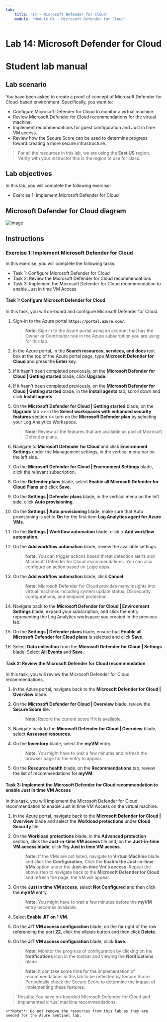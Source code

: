 ```yaml
---
lab:
    title: '14 - Microsoft Defender for Cloud'
    module: 'Module 04 - Microsoft Defender for Cloud'
---
```


# Lab 14: Microsoft Defender for Cloud
# Student lab manual

## Lab scenario

You have been asked to create a proof of concept of Microsoft Defender for Cloud-based environment. Specifically, you want to:

- Configure Microsoft Defender for Cloud to monitor a virtual machine.
- Review Microsoft Defender for Cloud recommendations for the virtual machine.
- Implement recommendations for guest configuration and Just in time VM access. 
- Review how the Secure Score can be used to determine progress toward creating a more secure infrastructure.

> For all the resources in this lab, we are using the **East US** region. Verify with your instructor this is the region to use for class. 

## Lab objectives

In this lab, you will complete the following exercise:

- Exercise 1: Implement Microsoft Defender for Cloud

## Microsoft Defender for Cloud diagram

![image](https://user-images.githubusercontent.com/91347931/157537800-94a64b6e-026c-41b2-970e-f8554ce1e0ab.png)

## Instructions

### Exercise 1: Implement Microsoft Defender for Cloud

In this exercise, you will complete the following tasks:

- Task 1: Configure Microsoft Defender for Cloud
- Task 2: Review the Microsoft Defender for Cloud recommendations
- Task 3: Implement the Microsoft Defender for Cloud recommendation to enable Just in time VM Access

#### Task 1: Configure Microsoft Defender for Cloud

In this task, you will on-board and configure Microsoft Defender for Cloud.

1. Sign-in to the Azure portal **`https://portal.azure.com/`**.

    >**Note**: Sign in to the Azure portal using an account that has the Owner or Contributor role in the Azure subscription you are using for this lab.

2. In the Azure portal, in the **Search resources, services, and docs** text box at the top of the Azure portal page, type **Microsoft Defender for Cloud** and press the **Enter** key.

3. If it hasn't been completed previously, on the **Microsoft Defender for Cloud \| Getting started** blade, click **Upgrade**.
     
4. If it hasn't been completed previously, on the **Microsoft Defender for Cloud \| Getting started** blade, in the **Install agents** tab, scroll down and click **Install agents**.

5. On the **Microsoft Defender for Cloud \| Getting started** blade, on the **Upgrade** tab >> in the **Select workspaces with enhanced security features** section >> turn on the **Microsoft Defender plan** by selecting your Log Analytics Workspace. 

    >**Note**: Review all the features that are available as part of Microsoft Defender plans. 

6. Navigate to **Microsoft Defender for Cloud** and click **Environment Settings** under the Management settings, in the vertical menu bar on the left side.

7. On the **Microsoft Defender for Cloud | Environment Settings** blade, click the relevant subscription. 

8. On the **Defender plans** blade, select **Enable all Microsoft Defender for Cloud Plans** and click **Save**.

9. On the **Settings | Defender plans** blade, in the vertical menu on the left side, click **Auto provisioning**.

10. On the **Settings | Auto provisioning**  blade, make sure that Auto provisioning is set to **On** for the first item **Log Analytics agent for Azure VMs**.

11. On the **Settings \| Workflow automation** blade, click **+ Add workflow automation**.

12. On the **Add workflow automation** blade, review the available settings. 

    >**Note**: You can trigger actions based threat detection alerts and Microsoft Defender for Cloud recommendations. You can also configure an action based on Logic apps. 

13. On the **Add workflow automation** blade, click **Cancel**.

    >**Note**: Microsoft Defender for Cloud provides many insights into virtual machines including system update status, OS security configurations, and endpoint protection.

14. Navigate back to the **Microsoft Defender for Cloud \| Environment Settings** blade, expand your subscription, and click the entry representing the Log Analytics workspace you created in the previous lab.

15. On the **Settings \| Defender plans** blade, ensure that **Enable all Microsoft Defender for Cloud plans** is selected and click **Save**.

16. Select **Data collection** from the **Microsoft Defender for Cloud \| Settings** blade. Select **All Events** and **Save**.


#### Task 2: Review the Microsoft Defender for Cloud recommendation

In this task, you will review the Microsoft Defender for Cloud recommendations. 

1. In the Azure portal, navigate back to the **Microsoft Defender for Cloud \| Overview** blade. 

2. On the **Microsoft Defender for Cloud \| Overview** blade, review the **Secure Score** tile.

    >**Note**: Record the current score if it is available.

3. Navigate back to the **Microsoft Defender for Cloud \| Overview** blade, select **Assessed resources**.

4. On the **Inventory** blade, select the **myVM** entry.

    >**Note**: You might have to wait a few minutes and refresh the browser page for the entry to appear.
    
5. On the **Resource health** blade, on the **Recommendations** tab, review the list of recommendations for **myVM**.


#### Task 3: Implement the Microsoft Defender for Cloud recommendation to enable Just in time VM Access

In this task, you will implement the Microsoft Defender for Cloud recommendation to enable Just in time VM Access on the virtual machine. 

1. In the Azure portal, navigate back to the **Microsoft Defender for Cloud \| Overview** blade and select the **Workload protections** under **Cloud Security** tile.

2. On the **Workload protections** blade, in the **Advanced protection** section, click the **Just-in-time VM access** tile and, on the **Just-in-time VM access blade**, click **Try Just in time VM access**.

    >**Note**: If the VMs are not listed, navigate to **Virtual Machine** blade and click the **Configuration**, Click the **Enable the Just-in-time VMs** option under the **Just-in-time Vm's access**. Repeat the above step to navigate back to the **Microsoft Defender for Cloud** and refresh the page, the VM will appear.

3. On the **Just in time VM access**, select **Not Configured** and then click the **myVM** entry.

    >**Note**: You might have to wait a few minutes before the **myVM** entry becomes available.

4. Select **Enable JIT on 1 VM**.

5. On the **JIT VM access configuration** blade, on the far right of the row referencing the port **22**, click the ellipsis button and then click **Delete**.

6. On the **JIT VM access configuration** blade, click **Save**.

    >**Note**: Monitor the progress of configuration by clicking on the **Notifications** icon in the toolbar and viewing the **Notifications** blade. 

    >**Note**: It can take some time for the implementation of recommendations in this lab to be reflected by Secure Score. Periodically check the Secure Score to determine the impact of implementing these features. 

> Results: You have on-boarded Microsoft Defender for Cloud and implemented virtual machine recommendations. 

    >**Note**: Do not remove the resources from this lab as they are needed for the Azure Sentinel lab.
